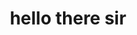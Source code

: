 ---
_: $layouts.index
head:
  title: $self.title
  description: >-
    Wil jij nu eindelijk écht (weer) fit worden? Start met fitness met een
    Gratis Proefles bij The Gym Haren, de sportschool voor echt resultaat in
    Haren e.o..

title: hello there sir

body.main:
  hero_section:
    image.src: /assets/thegymharen-hero.jpg
    content_stack.heading.html: Maak kennis met <br> <span>The Gym</span> in Haren
    content_stack.paragraph.html: Dé sportschool voor en met echte persoonlijke begeleiding!
    button_stack.buttons:
      - html: Gratis proefles
        href: /contact/gratis-proefles/
      - _color: secondary
        html: Lidmaatschapstest
        href: /contact/lidmaatschapstest/
    _: $sections.hero

  beloftes_section:
    stack.heading.html: Onze 4 beloftes
    stack.button:
      html: Bekijk alle beloftes
      href: /beloftes/
    deck.cards:
      - icon.name: coffee
        heading.html: Een club waar je ook kunt sporten
        paragraph.html: >-
          We zijn een club waar persoonlijk contact en plezier net zo belangrijk
          zijn als de oefeningen zelf.
      - icon.name: eye-bolt
        heading.html: Goed dat je er bent!
        paragraph.html: >-
          Onze trainers kennen je naam en helpen jou je welkom te voelen. Of je
          nou 1 keer per week of 1 keer per dag komt sporten, of je sporten leuk
          vindt of niet: wij zijn er voor je.
      - icon.name: mood-heart
        heading.html: We maken er wat van
        paragraph.html: >-
          Niks is perfect, wij ook niet. Met ons enthousiasme en onze passie om
          jou te helpen, proberen we uit iedere situatie het beste te halen.
      - icon.name: ease-in-control-point
        heading.html: Iedere dag 1% beter
        paragraph.html: >-
          Bij ons geloven we in elke dag een beetje beter worden. Niet alleen
          voor jou, maar voor ons allemaal.
    _: $sections.features
---